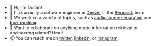 - 👋 Hi, I’m Dorian!
- 🌱 I'm currently a software enginner at [Deezer](https://www.deezer.com/en/) in the [Research](https://research.deezer.com/) team.
- 👀 We work on a variety of topics, such as [audio source separation](https://github.com/deezer/spleeter) and [beat tracking](https://github.com/deezer/zeroNoteSamba).
- 💞️ Want to collaborate on anything music information retrieval or engineering related? Hmu!
- 📫 You can reach me on [twitter](https://twitter.com/djp_wav), [linkedin](https://www.linkedin.com/in/dorian-desblancs/), or [instagram](https://www.instagram.com/djp_wav/).

<!---
d-dawg78/d-dawg78 is a ✨ special ✨ repository because its `README.md` (this file) appears on your GitHub profile.
You can click the Preview link to take a look at your changes.
--->
